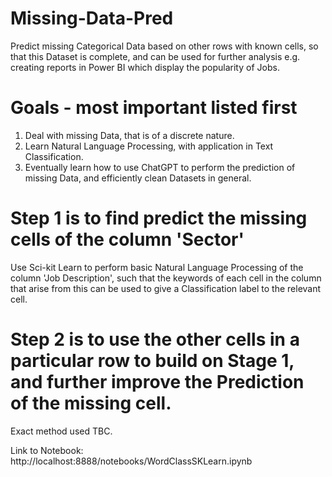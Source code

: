# Missing-Data-Pred
Predict missing Categorical Data based on other rows with known cells, so that this Dataset is complete, and can be used for further analysis e.g. creating reports in Power BI which display the popularity of Jobs.

# Goals - most important listed first 
1) Deal with missing Data, that is of a discrete nature.
2) Learn Natural Language Processing, with application in Text Classification.
3) Eventually learn how to use ChatGPT to perform the prediction of missing Data, and efficiently clean Datasets in general. 
   
# Step 1 is to find predict the missing cells of the column 'Sector'
Use Sci-kit Learn to perform basic Natural Language Processing of the column 'Job Description', such that the keywords of each cell in the column that arise from this can be used to give a Classification label to the relevant cell. 

# Step 2 is to use the other cells in a particular row to build on Stage 1, and further improve the Prediction of the missing cell.
Exact method used TBC.

Link to Notebook:  http://localhost:8888/notebooks/WordClassSKLearn.ipynb

